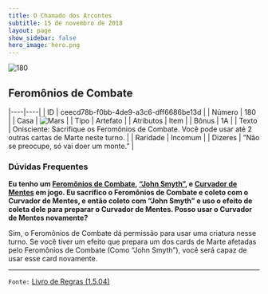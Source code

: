 ```yaml
---
title: O Chamado dos Arcontes
subtitle: 15 de novembro de 2018
layout: page
show_sidebar: false
hero_image: hero.png
---
```


![180](https://cdn.keyforgegame.com/media/card_front/pt/341_180_HQXG9V9X249X_pt.png)

## Feromônios de Combate

|----|----|
| ID | ceecd78b-f0bb-4de9-a3c6-dff6686be13d |
| Número | 180 |
| Casa | ![Mars](https://archonarcana.com/images/thumb/d/de/Mars.png/22px-Mars.png "Marte") |
| Tipo | Artefato |
| Atributos | Item |
| Bônus | 1A |
| Texto | Onisciente: Sacrifique os Feromônios de Combate. Você pode usar até 2 outras cartas de Marte neste turno. |
| Raridade | Incomum |
| Dizeres | ”Não se preocupe, só vai doer um monte.” |

### Dúvidas Frequentes

**Eu tenho um [Feromônios de Combate](/cota/180), [“John Smyth”](/cota/195), e [Curvador de Mentes](/cota/196) em jogo. Eu sacrifico o
Feromônios de Combate e coleto com o Curvador de Mentes,
e então coleto com “John Smyth” e uso o efeito de coleta dele
para preparar o Curvador de Mentes. Posso usar o Curvador de
Mentes novamente?**

Sim, o Feromônios de Combate dá permissão para usar uma criatura
nesse turno. Se você tiver um efeito que prepara um dos cards de Marte
afetadas pelo Feromônios de Combate (Como “John Smyth”), você será
capaz de usar esse card novamente.

<hr/>

`Fonte:` [Livro de Regras (1.5.04)](https://drive.google.com/open?id=14pM1J8ZR_4hZbGFZt-ArQdAGsHCPEQdE)
